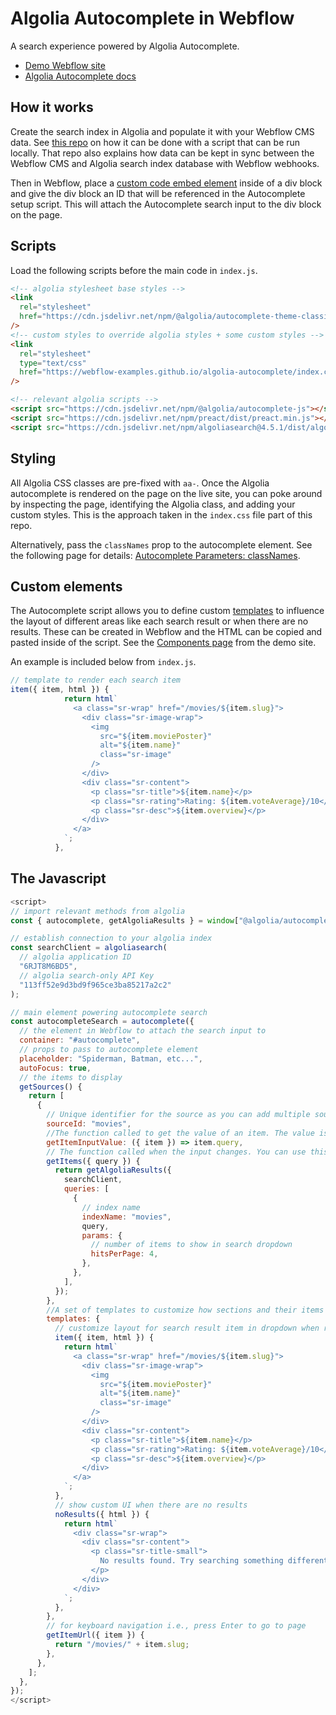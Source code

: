 # Algolia Autocomplete in Webflow

A search experience powered by Algolia Autocomplete.

- <a href="https://algolia-autocomplete-example.webflow.io/" target="_blank">Demo Webflow site</a>
- <a href="https://www.algolia.com/doc/ui-libraries/autocomplete/api-reference/autocomplete-js/" target="_blank">Algolia Autocomplete docs</a>

## How it works

Create the search index in Algolia and populate it with your Webflow CMS data. See <a href="https://github.com/Webflow-Examples/algolia-sync" target="_blank">this repo</a> on how it can be done with a script that can be run locally. That repo also explains how data can be kept in sync between the Webflow CMS and Algolia search index database with Webflow webhooks.

Then in Webflow, place a <a href="https://university.webflow.com/lesson/custom-code-embed" target="_blank">custom code embed element</a> inside of a div block and give the div block an ID that will be referenced in the Autocomplete setup script. This will attach the Autocomplete search input to the div block on the page.

## Scripts

Load the following scripts before the main code in `index.js`.

```html
<!-- algolia stylesheet base styles -->
<link
  rel="stylesheet"
  href="https://cdn.jsdelivr.net/npm/@algolia/autocomplete-theme-classic"
/>
<!-- custom styles to override algolia styles + some custom styles -->
<link
  rel="stylesheet"
  type="text/css"
  href="https://webflow-examples.github.io/algolia-autocomplete/index.css"
/>

<!-- relevant algolia scripts -->
<script src="https://cdn.jsdelivr.net/npm/@algolia/autocomplete-js"></script>
<script src="https://cdn.jsdelivr.net/npm/preact/dist/preact.min.js"></script>
<script src="https://cdn.jsdelivr.net/npm/algoliasearch@4.5.1/dist/algoliasearch-lite.umd.js"></script>
```

## Styling

All Algolia CSS classes are pre-fixed with `aa-`. Once the Algolia autocomplete is rendered on the page on the live site, you can poke around by inspecting the page, identifying the Algolia class, and adding your custom styles. This is the approach taken in the `index.css` file part of this repo.

Alternatively, pass the `classNames` prop to the autocomplete element. See the following page for details: <a href="https://www.algolia.com/doc/ui-libraries/autocomplete/api-reference/autocomplete-js/autocomplete/#param-classnames" target="_blank">Autocomplete Parameters: classNames</a>.

## Custom elements

The Autocomplete script allows you to define custom <a href="https://www.algolia.com/doc/ui-libraries/autocomplete/core-concepts/templates/" target="_blank">templates</a> to influence the layout of different areas like each search result or when there are no results. These can be created in Webflow and the HTML can be copied and pasted inside of the script. See the <a href="https://algolia-autocomplete-example.webflow.io/components" target="_blank">Components page</a> from the demo site.

An example is included below from `index.js`.

```js
// template to render each search item
item({ item, html }) {
            return html`
              <a class="sr-wrap" href="/movies/${item.slug}">
                <div class="sr-image-wrap">
                  <img
                    src="${item.moviePoster}"
                    alt="${item.name}"
                    class="sr-image"
                  />
                </div>
                <div class="sr-content">
                  <p class="sr-title">${item.name}</p>
                  <p class="sr-rating">Rating: ${item.voteAverage}/10</p>
                  <p class="sr-desc">${item.overview}</p>
                </div>
              </a>
            `;
          },
```

## The Javascript

```js
<script>
// import relevant methods from algolia
const { autocomplete, getAlgoliaResults } = window["@algolia/autocomplete-js"];

// establish connection to your algolia index
const searchClient = algoliasearch(
  // algolia application ID
  "6RJT8M6BD5",
  // algolia search-only API Key
  "113ff52e9d3bd9f965ce3ba85217a2c2"
);

// main element powering autocomplete search
const autocompleteSearch = autocomplete({
  // the element in Webflow to attach the search input to
  container: "#autocomplete",
  // props to pass to autocomplete element
  placeholder: "Spiderman, Batman, etc...",
  autoFocus: true,
  // the items to display
  getSources() {
    return [
      {
        // Unique identifier for the source as you can add multiple sources
        sourceId: "movies",
        //The function called to get the value of an item. The value is used to fill the search box.
        getItemInputValue: ({ item }) => item.query,
        // The function called when the input changes. You can use this function to filter the items based on the query.
        getItems({ query }) {
          return getAlgoliaResults({
            searchClient,
            queries: [
              {
                // index name
                indexName: "movies",
                query,
                params: {
                  // number of items to show in search dropdown
                  hitsPerPage: 4,
                },
              },
            ],
          });
        },
        //A set of templates to customize how sections and their items are displayed.
        templates: {
          // customize layout for search result item in dropdown when results show
          item({ item, html }) {
            return html`
              <a class="sr-wrap" href="/movies/${item.slug}">
                <div class="sr-image-wrap">
                  <img
                    src="${item.moviePoster}"
                    alt="${item.name}"
                    class="sr-image"
                  />
                </div>
                <div class="sr-content">
                  <p class="sr-title">${item.name}</p>
                  <p class="sr-rating">Rating: ${item.voteAverage}/10</p>
                  <p class="sr-desc">${item.overview}</p>
                </div>
              </a>
            `;
          },
          // show custom UI when there are no results
          noResults({ html }) {
            return html`
              <div class="sr-wrap">
                <div class="sr-content">
                  <p class="sr-title-small">
                    No results found. Try searching something different.
                  </p>
                </div>
              </div>
            `;
          },
        },
        // for keyboard navigation i.e., press Enter to go to page
        getItemUrl({ item }) {
          return "/movies/" + item.slug;
        },
      },
    ];
  },
});
</script>
```

